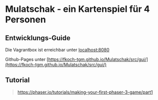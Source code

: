 # Mulatschak - ein Kartenspiel für 4 Personen
## Entwicklungs-Guide
Die Vagrantbox ist erreichbar unter [localhost:8080](http://localhost:8080)

Github-Pages unter [https://fkoch-tgm.github.io/Mulatschak/src/gui/](https://fkoch-tgm.github.io/Mulatschak/src/gui/)

## Tutorial

> https://phaser.io/tutorials/making-your-first-phaser-3-game/part1
